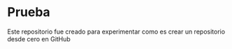 # Prueba
Este repositorio fue creado para experimentar como es crear un repositorio desde cero en GitHub
